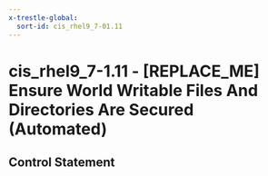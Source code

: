 ```yaml
---
x-trestle-global:
  sort-id: cis_rhel9_7-01.11
---
```


# cis_rhel9_7-1.11 - \[REPLACE_ME\] Ensure World Writable Files And Directories Are Secured (Automated)

## Control Statement
